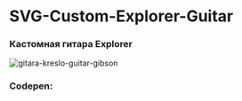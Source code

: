 # SVG-Custom-Explorer-Guitar

### Кастомная гитара Explorer

![gitara-kreslo-guitar-gibson](https://user-images.githubusercontent.com/56477695/147482152-4105b849-02c5-436a-9e91-5619ce64f009.jpg)

### Codepen: 
